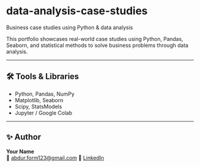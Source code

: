 # data-analysis-case-studies
Business case studies using Python &amp; data analysis

This portfolio showcases real-world case studies using Python, Pandas, Seaborn, and statistical methods to solve business problems through data analysis.

---

## 🛠️ Tools & Libraries
- Python, Pandas, NumPy
- Matplotlib, Seaborn
- Scipy, StatsModels
- Jupyter / Google Colab

---

## ✨ Author
**Your Name**  
📧 abdur.form123@gmail.com 
🔗 [LinkedIn](https://www.linkedin.com/in/abdur-rehman-181567188/) 
